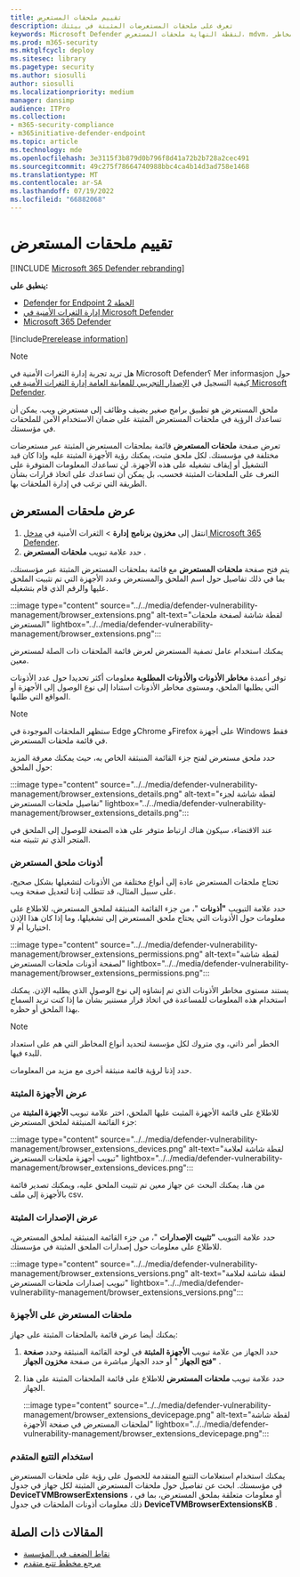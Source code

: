 ```yaml
---
title: تقييم ملحقات المستعرض
description: تعرف على ملحقات المستعرضات المثبتة في بيئتك
keywords: Microsoft Defender لنقطة النهاية ملحقات المستعرض، mdvm، إدارة الثغرات الأمنية & المخاطر
ms.prod: m365-security
ms.mktglfcycl: deploy
ms.sitesec: library
ms.pagetype: security
ms.author: siosulli
author: siosulli
ms.localizationpriority: medium
manager: dansimp
audience: ITPro
ms.collection:
- m365-security-compliance
- m365initiative-defender-endpoint
ms.topic: article
ms.technology: mde
ms.openlocfilehash: 3e3115f3b879d0b796f8d41a72b2b728a2cec491
ms.sourcegitcommit: 49c275f78664740988bbc4ca4b14d3ad758e1468
ms.translationtype: MT
ms.contentlocale: ar-SA
ms.lasthandoff: 07/19/2022
ms.locfileid: "66882068"
---
```

# <a name="browser-extensions-assessment"></a>تقييم ملحقات المستعرض

[!INCLUDE [Microsoft 365 Defender rebranding](../../includes/microsoft-defender.md)]

**ينطبق على:**

- [Defender for Endpoint الخطة 2](https://go.microsoft.com/fwlink/?linkid=2154037)
- [إدارة الثغرات الأمنية في Microsoft Defender](index.yml)
- [Microsoft 365 Defender](https://go.microsoft.com/fwlink/?linkid=2118804)

[!include[Prerelease information](../../includes/prerelease.md)]

>[!Note]
> هل تريد تجربة إدارة الثغرات الأمنية في Microsoft Defender؟ Mer informasjon حول كيفية التسجيل في [الإصدار التجريبي للمعاينة العامة إدارة الثغرات الأمنية في Microsoft Defender](../defender-vulnerability-management/get-defender-vulnerability-management.md).

ملحق المستعرض هو تطبيق برامج صغير يضيف وظائف إلى مستعرض ويب. يمكن أن تساعدك الرؤية في ملحقات المستعرض المثبتة على ضمان الاستخدام الآمن للملحقات في مؤسستك.

تعرض صفحة **ملحقات المستعرض** قائمة بملحقات المستعرض المثبتة عبر مستعرضات مختلفة في مؤسستك. لكل ملحق مثبت، يمكنك رؤية الأجهزة المثبتة عليه وإذا كان قيد التشغيل أو إيقاف تشغيله على هذه الأجهزة. لن تساعدك المعلومات المتوفرة على التعرف على الملحقات المثبتة فحسب، بل يمكن أن تساعدك على اتخاذ قرارات بشأن الطريقة التي ترغب في إدارة الملحقات بها.

## <a name="view-your-browser-extensions"></a>عرض ملحقات المستعرض

1. انتقل إلى **مخزون برنامج** **إدارة** \> الثغرات الأمنية في [مدخل Microsoft 365 Defender](https://security.microsoft.com).
2. حدد علامة تبويب **ملحقات المستعرض** .

يتم فتح صفحة **ملحقات المستعرض** مع قائمة بملحقات المستعرض المثبتة عبر مؤسستك، بما في ذلك تفاصيل حول اسم الملحق والمستعرض وعدد الأجهزة التي تم تثبيت الملحق عليها والرقم الذي قام بتشغيله.

   :::image type="content" source="../../media/defender-vulnerability-management/browser_extensions.png" alt-text="لقطة شاشة لصفحة ملحقات المستعرض" lightbox="../../media/defender-vulnerability-management/browser_extensions.png":::

يمكنك استخدام عامل تصفية المستعرض لعرض قائمة الملحقات ذات الصلة لمستعرض معين.

توفر أعمدة **مخاطر الأذونات والأذونات** **المطلوبة** معلومات أكثر تحديدا حول عدد الأذونات التي يطلبها الملحق، ومستوى مخاطر الأذونات استنادا إلى نوع الوصول إلى الأجهزة أو المواقع التي طلبها.

> [!Note]
> ستظهر الملحقات الموجودة في Edge وChrome وFirefox على أجهزة Windows فقط في قائمة ملحقات المستعرض.

حدد ملحق مستعرض لفتح جزء القائمة المنبثقة الخاص به، حيث يمكنك معرفة المزيد حول الملحق:

   :::image type="content" source="../../media/defender-vulnerability-management/browser_extensions_details.png" alt-text="لقطة شاشة لجزء تفاصيل ملحقات المستعرض" lightbox="../../media/defender-vulnerability-management/browser_extensions_details.png":::

عند الاقتضاء، سيكون هناك ارتباط متوفر على هذه الصفحة للوصول إلى الملحق في المتجر الذي تم تثبيته منه.

### <a name="browser-extension-permissions"></a>أذونات ملحق المستعرض

تحتاج ملحقات المستعرض عادة إلى أنواع مختلفة من الأذونات لتشغيلها بشكل صحيح، على سبيل المثال، قد تتطلب إذنا لتعديل صفحة ويب.

حدد علامة التبويب **"أذونات** "، من جزء القائمة المنبثقة لملحق المستعرض، للاطلاع على معلومات حول الأذونات التي يحتاج ملحق المستعرض إلى تشغيلها، وما إذا كان هذا الإذن اختياريا أم لا.

   :::image type="content" source="../../media/defender-vulnerability-management/browser_extensions_permissions.png" alt-text="لقطة شاشة لصفحة أذونات ملحقات المستعرض" lightbox="../../media/defender-vulnerability-management/browser_extensions_permissions.png":::

يستند مستوى مخاطر الأذونات الذي تم إنشاؤه إلى نوع الوصول الذي يطلبه الإذن. يمكنك استخدام هذه المعلومات للمساعدة في اتخاذ قرار مستنير بشأن ما إذا كنت تريد السماح بهذا الملحق أو حظره.

> [!Note]
>الخطر أمر ذاتي، وي متروك لكل مؤسسة لتحديد أنواع المخاطر التي هم على استعداد للبدء فيها.

حدد إذنا لرؤية قائمة منبثقة أخرى مع مزيد من المعلومات.

### <a name="view-installed-devices"></a>عرض الأجهزة المثبتة

للاطلاع على قائمة الأجهزة المثبت عليها الملحق، اختر علامة تبويب **الأجهزة المثبتة** من جزء القائمة المنبثقة لملحق المستعرض:

   :::image type="content" source="../../media/defender-vulnerability-management/browser_extensions_devices.png" alt-text="لقطة شاشة لعلامة تبويب أجهزة ملحقات المستعرض" lightbox="../../media/defender-vulnerability-management/browser_extensions_devices.png":::

من هنا، يمكنك البحث عن جهاز معين تم تثبيت الملحق عليه، ويمكنك تصدير قائمة بالأجهزة إلى ملف csv.

### <a name="view-installed-versions"></a>عرض الإصدارات المثبتة

حدد علامة التبويب **"تثبيت الإصدارات** "، من جزء القائمة المنبثقة لملحق المستعرض، للاطلاع على معلومات حول إصدارات الملحق المثبتة في مؤسستك.

  :::image type="content" source="../../media/defender-vulnerability-management/browser_extensions_versions.png" alt-text="لقطة شاشة لعلامة تبويب إصدارات ملحقات المستعرض" lightbox="../../media/defender-vulnerability-management/browser_extensions_versions.png":::

### <a name="browser-extensions-on-devices"></a>ملحقات المستعرض على الأجهزة

يمكنك أيضا عرض قائمة بالملحقات المثبتة على جهاز:

1. حدد الجهاز من علامة تبويب **الأجهزة المثبتة** في لوحة القائمة المنبثقة وحدد **صفحة "فتح الجهاز** " أو حدد الجهاز مباشرة من صفحة **مخزون الجهاز** .
2. حدد علامة تبويب **ملحقات المستعرض** للاطلاع على قائمة الملحقات المثبتة على هذا الجهاز.

   :::image type="content" source="../../media/defender-vulnerability-management/browser_extensions_devicepage.png" alt-text="لقطة شاشة لملحقات المستعرض في صفحة الأجهزة" lightbox="../../media/defender-vulnerability-management/browser_extensions_devicepage.png":::

### <a name="use-advanced-hunting"></a>استخدام التتبع المتقدم

يمكنك استخدام استعلامات التتبع المتقدمة للحصول على رؤية على ملحقات المستعرض في مؤسستك. ابحث عن تفاصيل حول ملحقات المستعرض المثبتة لكل جهاز في جدول **DeviceTVMBrowserExtensions** ، أو معلومات متعلقة بملحق المستعرض، بما في ذلك معلومات أذونات الملحقات في جدول **DeviceTVMBrowserExtensionsKB** .

## <a name="related-articles"></a>المقالات ذات الصلة

- [نقاط الضعف في المؤسسة](tvm-weaknesses.md)
- [مرجع مخطط تتبع متقدم](../defender-endpoint/advanced-hunting-schema-reference.md)

